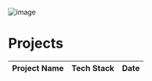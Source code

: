 ![image](https://user-images.githubusercontent.com/82095877/163055079-687b8c70-d3b3-4ade-a543-fe19c067f3d1.png)
# Projects

|Project Name| Tech Stack | Date |
|---|-------|-----|







